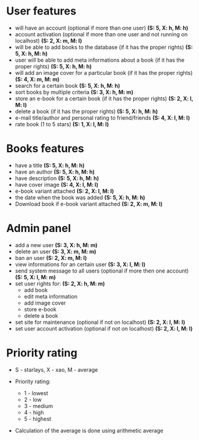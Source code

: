 User features
=============
* will have an account (optional if more than one user) **(S: 5, X: h, M: h)**
* account activation (optional if more than one user and not running on localhost) **(S: 2, X: m, M: l)**
* will be able to add books to the database (if it has the proper rights) **(S: 5, X: h, M: h)**
* user will be able to add meta informations about a book (if it has the proper rights) **(S: 5, X: h, M: h)**
* will add an image cover for a particular book (if it has the proper rights) **(S: 4, X: m, M: m)**
* search for a certain book **(S: 5, X: h, M: h)**
* sort books by multiple criteria **(S: 3, X: h, M: m)**
* store an e-book for a certain book (if it has the proper rights) **(S: 2, X: l, M: l)**
* delete a book (if it has the proper rights) **(S: 5, X: h, M: h)**
* e-mail title/author and personal rating to friend/friends **(S: 4, X: l, M: l)**
* rate book (1 to 5 stars) **(S: 1, X: l, M: l)**

Books features
==============
* have a title **(S: 5, X: h, M: h)**
* have an author **(S: 5, X: h, M: h)**
* have description **(S: 5, X: h, M: h)**
* have cover image **(S: 4, X: l, M: l)**
* e-book variant attached **(S: 2, X: l, M: l)**
* the date when the book was added **(S: 5, X: h, M: h)**
* Download book if e-book variant attached **(S: 2, X: m, M: l)**

Admin panel
===========
* add a new user **(S: 3, X: h, M: m)**
* delete an user **(S: 3, X: m, M: m)**
* ban an user **(S: 2, X: m, M: l)**
* view informations for an certain user **(S: 3, X: l, M: l)**
* send system message to all users (optional if more then one account) **(S: 5, X: l, M: m)**
* set user rights for: **(S: 2, X: h, M: m)**
    * add book
    * edit meta information
    * add image cover
    * store e-book
    * delete a book
* set site for maintenance (optional if not on localhost) **(S: 2, X: l, M: l)**
* set user account activation (optional if not on localhost) **(S: 2, X: l, M: l)**

Priority rating
===============
* S - starlays, X - xao, M - average

* Priority rating:
    * 1 - lowest
    * 2 - low
    * 3 - medium
    * 4 - high
    * 5 - highest

* Calculation of the average is done using arithmetic average
